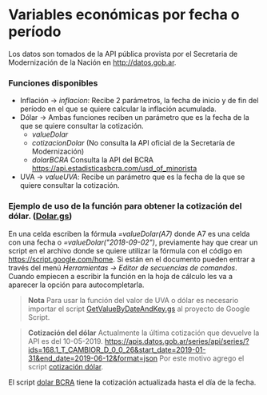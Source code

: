 # Variables económicas por fecha o período

Los datos son tomados de la API pública provista por el Secretaria de Modernización de la Nación en http://datos.gob.ar.

### Funciones disponibles

* Inflación -> *inflacion*: Recibe 2 parámetros, la fecha de inicio y de fin del período en el que se quiere calcular la inflación acumulada.
* Dólar -> Ambas funciones reciben un parámetro que es la fecha de la que se quiere consultar la cotización.
  * *valueDolar*
  * *cotizacionDolar* (No consulta la API oficial de la Secretaría de Modernización)
  * *dolarBCRA* Consulta la API del BCRA https://api.estadisticasbcra.com/usd_of_minorista
* UVA -> *valueUVA*: Recibe un parámetro que es la fecha de la que se quiere consultar la cotización.

### Ejemplo de uso de la función para obtener la cotización del dólar. ([Dolar.gs](../master/Dolar.gs))
En una celda escriben la fórmula *=valueDolar(A7)* donde A7 es una celda con una fecha o *=valueDolar("2018-09-02")*, previamente hay que crear un script en el archivo donde se quiere utilizar la fórmula con el código en https://script.google.com/home. Si están en el documento pueden entrar a través del menú *Herramientas -> Editor de secuencias de comandos*. Cuando empiecen a escribir la función en la hoja de cálculo les va a aparecer la opción para autocompletarla.

> **Nota**
Para usar la función del valor de UVA o dólar es necesario importar el script [GetValueByDateAndKey.gs](../master/GetValueByDateAndKey.gs) al proyecto de Google Script.

> **Cotización del dólar**
Actualmente la última cotización que devuelve la API es del 10-05-2019. https://apis.datos.gob.ar/series/api/series/?ids=168.1_T_CAMBIOR_D_0_0_26&start_date=2019-01-31&end_date=2019-06-12&format=json
Por este motivo agrego el script [cotización dólar](../master/CotizacionDolar.gs).

El script [dolar BCRA](../master/DolarApiBCRA.gs) tiene la cotización actualizada hasta el día de la fecha.

